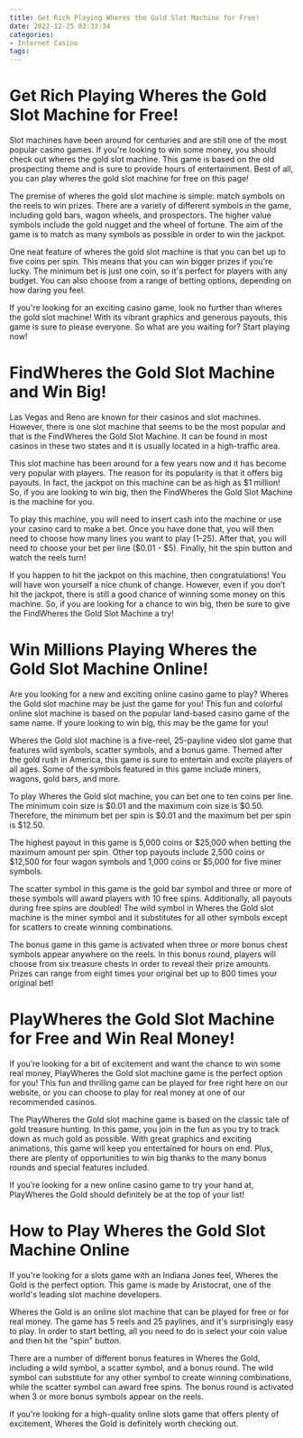 ```yaml
---
title: Get Rich Playing Wheres the Gold Slot Machine for Free!
date: 2022-12-25 03:33:34
categories:
- Internet Casino
tags:
---
```



#  Get Rich Playing Wheres the Gold Slot Machine for Free!

Slot machines have been around for centuries and are still one of the most popular casino games. If you're looking to win some money, you should check out wheres the gold slot machine. This game is based on the old prospecting theme and is sure to provide hours of entertainment. Best of all, you can play wheres the gold slot machine for free on this page!

The premise of wheres the gold slot machine is simple: match symbols on the reels to win prizes. There are a variety of different symbols in the game, including gold bars, wagon wheels, and prospectors. The higher value symbols include the gold nugget and the wheel of fortune. The aim of the game is to match as many symbols as possible in order to win the jackpot.

One neat feature of wheres the gold slot machine is that you can bet up to five coins per spin. This means that you can win bigger prizes if you're lucky. The minimum bet is just one coin, so it's perfect for players with any budget. You can also choose from a range of betting options, depending on how daring you feel.

If you're looking for an exciting casino game, look no further than wheres the gold slot machine! With its vibrant graphics and generous payouts, this game is sure to please everyone. So what are you waiting for? Start playing now!

#  FindWheres the Gold Slot Machine and Win Big!

Las Vegas and Reno are known for their casinos and slot machines. However, there is one slot machine that seems to be the most popular and that is the FindWheres the Gold Slot Machine. It can be found in most casinos in these two states and it is usually located in a high-traffic area.

This slot machine has been around for a few years now and it has become very popular with players. The reason for its popularity is that it offers big payouts. In fact, the jackpot on this machine can be as high as $1 million! So, if you are looking to win big, then the FindWheres the Gold Slot Machine is the machine for you.

To play this machine, you will need to insert cash into the machine or use your casino card to make a bet. Once you have done that, you will then need to choose how many lines you want to play (1-25). After that, you will need to choose your bet per line ($0.01 - $5). Finally, hit the spin button and watch the reels turn!

If you happen to hit the jackpot on this machine, then congratulations! You will have won yourself a nice chunk of change. However, even if you don’t hit the jackpot, there is still a good chance of winning some money on this machine. So, if you are looking for a chance to win big, then be sure to give the FindWheres the Gold Slot Machine a try!

#  Win Millions Playing Wheres the Gold Slot Machine Online!

Are you looking for a new and exciting online casino game to play? Wheres the Gold slot machine may be just the game for you! This fun and colorful online slot machine is based on the popular land-based casino game of the same name. If youre looking to win big, this may be the game for you!

Wheres the Gold slot machine is a five-reel, 25-payline video slot game that features wild symbols, scatter symbols, and a bonus game. Themed after the gold rush in America, this game is sure to entertain and excite players of all ages. Some of the symbols featured in this game include miners, wagons, gold bars, and more.

To play Wheres the Gold slot machine, you can bet one to ten coins per line. The minimum coin size is $0.01 and the maximum coin size is $0.50. Therefore, the minimum bet per spin is $0.01 and the maximum bet per spin is $12.50.

The highest payout in this game is 5,000 coins or $25,000 when betting the maximum amount per spin. Other top payouts include 2,500 coins or $12,500 for four wagon symbols and 1,000 coins or $5,000 for five miner symbols.

The scatter symbol in this game is the gold bar symbol and three or more of these symbols will award players with 10 free spins. Additionally, all payouts during free spins are doubled! The wild symbol in Wheres the Gold slot machine is the miner symbol and it substitutes for all other symbols except for scatters to create winning combinations.

The bonus game in this game is activated when three or more bonus chest symbols appear anywhere on the reels. In this bonus round, players will choose from six treasure chests in order to reveal their prize amounts. Prizes can range from eight times your original bet up to 800 times your original bet!

#  PlayWheres the Gold Slot Machine for Free and Win Real Money!

If you’re looking for a bit of excitement and want the chance to win some real money, PlayWheres the Gold slot machine game is the perfect option for you! This fun and thrilling game can be played for free right here on our website, or you can choose to play for real money at one of our recommended casinos.

The PlayWheres the Gold slot machine game is based on the classic tale of gold treasure hunting. In this game, you join in the fun as you try to track down as much gold as possible. With great graphics and exciting animations, this game will keep you entertained for hours on end. Plus, there are plenty of opportunities to win big thanks to the many bonus rounds and special features included.

If you’re looking for a new online casino game to try your hand at, PlayWheres the Gold should definitely be at the top of your list!

#  How to Play Wheres the Gold Slot Machine Online

If you're looking for a slots game with an Indiana Jones feel, Wheres the Gold is the perfect option. This game is made by Aristocrat, one of the world's leading slot machine developers.

Wheres the Gold is an online slot machine that can be played for free or for real money. The game has 5 reels and 25 paylines, and it's surprisingly easy to play. In order to start betting, all you need to do is select your coin value and then hit the "spin" button.

There are a number of different bonus features in Wheres the Gold, including a wild symbol, a scatter symbol, and a bonus round. The wild symbol can substitute for any other symbol to create winning combinations, while the scatter symbol can award free spins. The bonus round is activated when 3 or more bonus symbols appear on the reels.

If you're looking for a high-quality online slots game that offers plenty of excitement, Wheres the Gold is definitely worth checking out.
